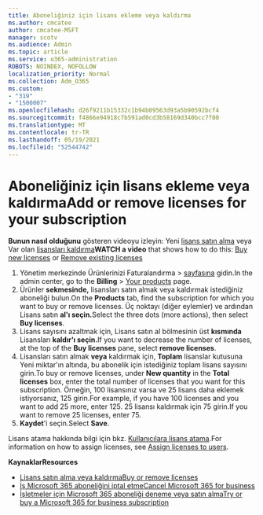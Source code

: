 ```yaml
---
title: Aboneliğiniz için lisans ekleme veya kaldırma
ms.author: cmcatee
author: cmcatee-MSFT
manager: scotv
ms.audience: Admin
ms.topic: article
ms.service: o365-administration
ROBOTS: NOINDEX, NOFOLLOW
localization_priority: Normal
ms.collection: Adm_O365
ms.custom:
- "319"
- "1500007"
ms.openlocfilehash: d26f9211b15332c1b94b09563d93a5b90592bcf4
ms.sourcegitcommit: f4866e94918c7b591ad0cd3b58169d340bcc7f00
ms.translationtype: MT
ms.contentlocale: tr-TR
ms.lasthandoff: 05/19/2021
ms.locfileid: "52544742"
---
```

# <a name="add-or-remove-licenses-for-your-subscription"></a><span data-ttu-id="37078-102">Aboneliğiniz için lisans ekleme veya kaldırma</span><span class="sxs-lookup"><span data-stu-id="37078-102">Add or remove licenses for your subscription</span></span>

<span data-ttu-id="37078-103">**Bunun nasıl olduğunu** gösteren videoyu izleyin: Yeni [lisans satın alma](https://go.microsoft.com/fwlink/p/?linkid=2154857) veya Var olan [lisansları kaldırma](https://go.microsoft.com/fwlink/p/?linkid=2154938)</span><span class="sxs-lookup"><span data-stu-id="37078-103">**WATCH a video** that shows how to do this: [Buy new licenses](https://go.microsoft.com/fwlink/p/?linkid=2154857) or [Remove existing licenses](https://go.microsoft.com/fwlink/p/?linkid=2154938)</span></span>

1. <span data-ttu-id="37078-104">Yönetim merkezinde Ürünlerinizi Faturalandırma   >  [sayfasına](https://go.microsoft.com/fwlink/p/?linkid=842054) gidin.</span><span class="sxs-lookup"><span data-stu-id="37078-104">In the admin center, go to the **Billing** > [Your products](https://go.microsoft.com/fwlink/p/?linkid=842054) page.</span></span>
2. <span data-ttu-id="37078-105">Ürünler **sekmesinde,** lisansları satın almak veya kaldırmak istediğiniz aboneliği bulun.</span><span class="sxs-lookup"><span data-stu-id="37078-105">On the **Products** tab, find the subscription for which you want to buy or remove licenses.</span></span> <span data-ttu-id="37078-106">Üç noktayı (diğer eylemler) ve ardından Lisans satın **al'ı seçin.**</span><span class="sxs-lookup"><span data-stu-id="37078-106">Select the three dots (more actions), then select **Buy licenses**.</span></span>
3. <span data-ttu-id="37078-107">Lisans sayısını azaltmak için, Lisans satın al bölmesinin üst **kısmında** Lisansları **kaldır'ı seçin.**</span><span class="sxs-lookup"><span data-stu-id="37078-107">If you want to decrease the number of licenses, at the top of the **Buy licenses** pane, select **remove licenses**.</span></span>
4. <span data-ttu-id="37078-108">Lisansları satın almak **veya** kaldırmak için, **Toplam** lisanslar kutusuna Yeni miktar'ın altında, bu abonelik için istediğiniz toplam lisans sayısını girin.</span><span class="sxs-lookup"><span data-stu-id="37078-108">To buy or remove licenses, under **New quantity** in the **Total licenses** box, enter the total number of licenses that you want for this subscription.</span></span> <span data-ttu-id="37078-109">Örneğin, 100 lisansınız varsa ve 25 lisans daha eklemek istiyorsanız, 125 girin.</span><span class="sxs-lookup"><span data-stu-id="37078-109">For example, if you have 100 licenses and you want to add 25 more, enter 125.</span></span> <span data-ttu-id="37078-110">25 lisansı kaldırmak için 75 girin.</span><span class="sxs-lookup"><span data-stu-id="37078-110">If you want to remove 25 licenses, enter 75.</span></span>
5. <span data-ttu-id="37078-111">**Kaydet**'i seçin.</span><span class="sxs-lookup"><span data-stu-id="37078-111">Select **Save**.</span></span>

<span data-ttu-id="37078-112">Lisans atama hakkında bilgi için bkz. [Kullanıcılara lisans atama](/microsoft-365/admin/manage/assign-licenses-to-users).</span><span class="sxs-lookup"><span data-stu-id="37078-112">For information on how to assign licenses, see [Assign licenses to users](/microsoft-365/admin/manage/assign-licenses-to-users).</span></span>

<span data-ttu-id="37078-113">**Kaynaklar**</span><span class="sxs-lookup"><span data-stu-id="37078-113">**Resources**</span></span>
  
- [<span data-ttu-id="37078-114">Lisans satın alma veya kaldırma</span><span class="sxs-lookup"><span data-stu-id="37078-114">Buy or remove licenses</span></span>](/microsoft-365/commerce/licenses/buy-licenses)
- [<span data-ttu-id="37078-115">İş Microsoft 365 aboneliğini iptal etme</span><span class="sxs-lookup"><span data-stu-id="37078-115">Cancel Microsoft 365 for business</span></span>](/microsoft-365/commerce/subscriptions/cancel-your-subscription)
- [<span data-ttu-id="37078-116">İşletmeler için Microsoft 365 aboneliği deneme veya satın alma</span><span class="sxs-lookup"><span data-stu-id="37078-116">Try or buy a Microsoft 365 for business subscription</span></span>](/microsoft-365/commerce/try-or-buy-microsoft-365)
